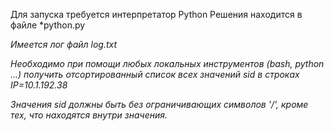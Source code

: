 Для запуска требуется интерпретатор Python
Решения находится в файле *python.py

*Имеется лог файл log.txt*

*Необходимо при помощи любых локальных инструментов (bash, python ...) получить отсортированный список всех значений sid в строках IP=10.1.192.38*

*Значения sid должны быть без ограничивающих символов '/', кроме тех, что находятся внутри значения.*
